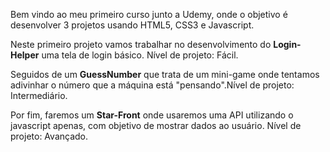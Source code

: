 Bem vindo ao meu primeiro curso junto a Udemy, onde o objetivo é desenvolver 3 projetos usando HTML5, CSS3 e Javascript.

Neste primeiro projeto vamos trabalhar no desenvolvimento do **Login-Helper** uma tela de login básico. Nível de projeto: Fácil.

Seguidos de um **GuessNumber** que trata de um mini-game onde tentamos adivinhar o número que a máquina está "pensando".Nível de projeto: Intermediário.

Por fim, faremos um **Star-Front** onde usaremos uma API utilizando o javascript apenas, com objetivo de mostrar dados ao usuário. Nível de projeto: Avançado.
